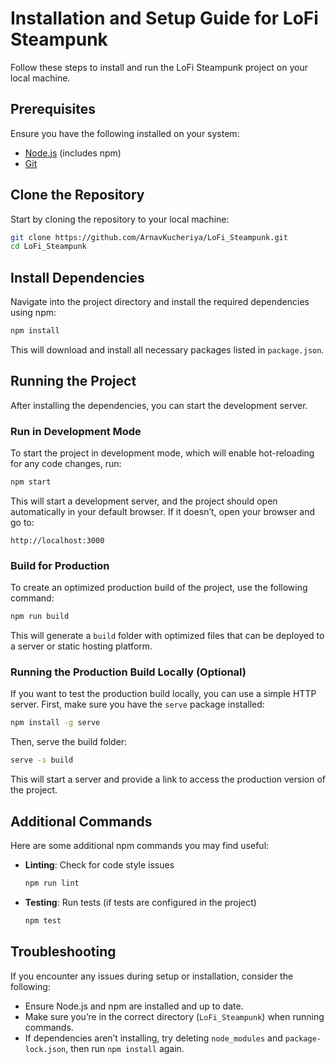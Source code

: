 # Installation and Setup Guide for LoFi Steampunk

Follow these steps to install and run the LoFi Steampunk project on your local machine.

## Prerequisites

Ensure you have the following installed on your system:

- [Node.js](https://nodejs.org/) (includes npm)
- [Git](https://git-scm.com/)

## Clone the Repository

Start by cloning the repository to your local machine:

```bash
git clone https://github.com/ArnavKucheriya/LoFi_Steampunk.git
cd LoFi_Steampunk
```

## Install Dependencies

Navigate into the project directory and install the required dependencies using npm:

```bash
npm install
```

This will download and install all necessary packages listed in `package.json`.

## Running the Project

After installing the dependencies, you can start the development server.

### Run in Development Mode

To start the project in development mode, which will enable hot-reloading for any code changes, run:

```bash
npm start
```

This will start a development server, and the project should open automatically in your default browser. If it doesn’t, open your browser and go to:

```
http://localhost:3000
```

### Build for Production

To create an optimized production build of the project, use the following command:

```bash
npm run build
```

This will generate a `build` folder with optimized files that can be deployed to a server or static hosting platform.

### Running the Production Build Locally (Optional)

If you want to test the production build locally, you can use a simple HTTP server. First, make sure you have the `serve` package installed:

```bash
npm install -g serve
```

Then, serve the build folder:

```bash
serve -s build
```

This will start a server and provide a link to access the production version of the project.

## Additional Commands

Here are some additional npm commands you may find useful:

- **Linting**: Check for code style issues
  ```bash
  npm run lint
  ```
- **Testing**: Run tests (if tests are configured in the project)
  ```bash
  npm test
  ```

## Troubleshooting

If you encounter any issues during setup or installation, consider the following:

- Ensure Node.js and npm are installed and up to date.
- Make sure you’re in the correct directory (`LoFi_Steampunk`) when running commands.
- If dependencies aren’t installing, try deleting `node_modules` and `package-lock.json`, then run `npm install` again.
